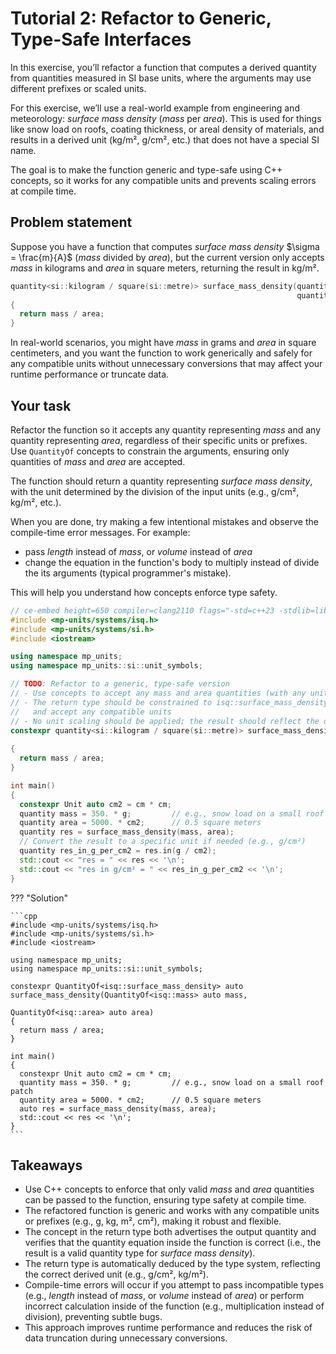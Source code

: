 # Tutorial 2: Refactor to Generic, Type-Safe Interfaces

In this exercise, you’ll refactor a function that computes a derived quantity from quantities
measured in SI base units, where the arguments may use different prefixes or scaled units.

For this exercise, we’ll use a real-world example from engineering and meteorology:
_surface mass density_ (_mass_ per _area_). This is used for things like snow load on roofs,
coating thickness, or areal density of materials, and results in a derived unit (kg/m², g/cm²,
etc.) that does not have a special SI name.

The goal is to make the function generic and type-safe using C++ concepts, so it works for
any compatible units and prevents scaling errors at compile time.

## Problem statement

Suppose you have a function that computes _surface mass density_ $\sigma = \frac{m}{A}$
(_mass_ divided by _area_), but the current version only accepts _mass_ in kilograms and
_area_ in square meters, returning the result in kg/m².

```cpp
quantity<si::kilogram / square(si::metre)> surface_mass_density(quantity<si::kilogram> mass,
                                                                quantity<square(si::metre)> area)
{
  return mass / area;
}
```

In real-world scenarios, you might have _mass_ in grams and _area_ in square centimeters,
and you want the function to work generically and safely for any compatible units without
unnecessary conversions that may affect your runtime performance or truncate data.

## Your task

Refactor the function so it accepts any quantity representing _mass_ and any quantity
representing _area_, regardless of their specific units or prefixes. Use `QuantityOf`
concepts to constrain the arguments, ensuring only quantities of _mass_ and _area_
are accepted.

The function should return a quantity representing _surface mass density_, with the unit
determined by the division of the input units (e.g., g/cm², kg/m², etc.).

When you are done, try making a few intentional mistakes and observe the compile-time
error messages. For example:

- pass _length_ instead of _mass_, or _volume_ instead of _area_
- change the equation in the function's body to multiply instead of divide the its
  arguments (typical programmer's mistake).

This will help you understand how concepts enforce type safety.

```cpp
// ce-embed height=650 compiler=clang2110 flags="-std=c++23 -stdlib=libc++ -O3"
#include <mp-units/systems/isq.h>
#include <mp-units/systems/si.h>
#include <iostream>

using namespace mp_units;
using namespace mp_units::si::unit_symbols;

// TODO: Refactor to a generic, type-safe version
// - Use concepts to accept any mass and area quantities (with any units or prefixes)
// - The return type should be constrained to isq::surface_mass_density quantity
//   and accept any compatible units
// - No unit scaling should be applied; the result should reflect the direct division
constexpr quantity<si::kilogram / square(si::metre)> surface_mass_density(quantity<si::kilogram> mass,
                                                                          quantity<square(si::metre)> area)
{
  return mass / area;
}

int main()
{
  constexpr Unit auto cm2 = cm * cm;
  quantity mass = 350. * g;         // e.g., snow load on a small roof patch
  quantity area = 5000. * cm2;      // 0.5 square meters
  quantity res = surface_mass_density(mass, area);
  // Convert the result to a specific unit if needed (e.g., g/cm²)
  quantity res_in_g_per_cm2 = res.in(g / cm2);
  std::cout << "res = " << res << '\n';
  std::cout << "res in g/cm² = " << res_in_g_per_cm2 << '\n';
}
```

??? "Solution"

    ```cpp
    #include <mp-units/systems/isq.h>
    #include <mp-units/systems/si.h>
    #include <iostream>

    using namespace mp_units;
    using namespace mp_units::si::unit_symbols;

    constexpr QuantityOf<isq::surface_mass_density> auto surface_mass_density(QuantityOf<isq::mass> auto mass,
                                                                              QuantityOf<isq::area> auto area)
    {
      return mass / area;
    }

    int main()
    {
      constexpr Unit auto cm2 = cm * cm;
      quantity mass = 350. * g;         // e.g., snow load on a small roof patch
      quantity area = 5000. * cm2;      // 0.5 square meters
      auto res = surface_mass_density(mass, area);
      std::cout << res << '\n';
    }
    ```

## Takeaways

- Use C++ concepts to enforce that only valid _mass_ and _area_ quantities can be
  passed to the function, ensuring type safety at compile time.
- The refactored function is generic and works with any compatible units or prefixes
  (e.g., g, kg, m², cm²), making it robust and flexible.
- The concept in the return type both advertises the output quantity and verifies that
  the quantity equation inside the function is correct (i.e., the result is a valid
  quantity type for _surface mass density_).
- The return type is automatically deduced by the type system, reflecting the correct
  derived unit (e.g., g/cm², kg/m²).
- Compile-time errors will occur if you attempt to pass incompatible types (e.g.,
  _length_ instead of _mass_, or _volume_ instead of _area_) or perform incorrect
  calculation inside of the function (e.g., multiplication instead of division),
  preventing subtle bugs.
- This approach improves runtime performance and reduces the risk of data truncation
  during unnecessary conversions.
